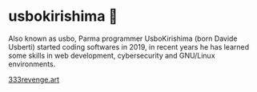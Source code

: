 # usbokirishima 🍇

Also known as usbo, Parma programmer UsboKirishima (born Davide Usberti) started coding softwares in 2019, in recent years he has learned some skills in web development, cybersecurity and GNU/Linux environments.

[333revenge.art](https://333revenge.art)<br/>
